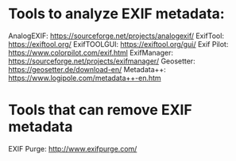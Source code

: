 # Tools to analyze EXIF metadata:
AnalogEXIF: https://sourceforge.net/projects/analogexif/
ExifTool: https://exiftool.org/
ExifTOOLGUI: https://exiftool.org/gui/
Exif Pilot: https://www.colorpilot.com/exif.html
ExifManager: https://sourceforge.net/projects/exifmanager/
Geosetter: https://geosetter.de/download-en/
Metadata++: https://www.logipole.com/metadata++-en.htm

# Tools that can remove EXIF metadata
EXIF Purge: http://www.exifpurge.com/
